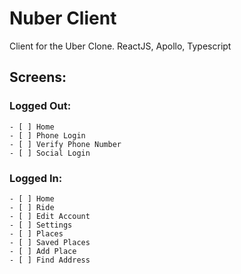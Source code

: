 # Nuber Client

Client for the Uber Clone. ReactJS, Apollo, Typescript

## Screens:

### Logged Out:

    - [ ] Home
    - [ ] Phone Login
    - [ ] Verify Phone Number
    - [ ] Social Login

### Logged In:

    - [ ] Home
    - [ ] Ride
    - [ ] Edit Account
    - [ ] Settings
    - [ ] Places
    - [ ] Saved Places
    - [ ] Add Place
    - [ ] Find Address